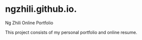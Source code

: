 # ngzhili.github.io.
Ng Zhili Online Portfolio

This project consists of my personal portfolio and online resume.
